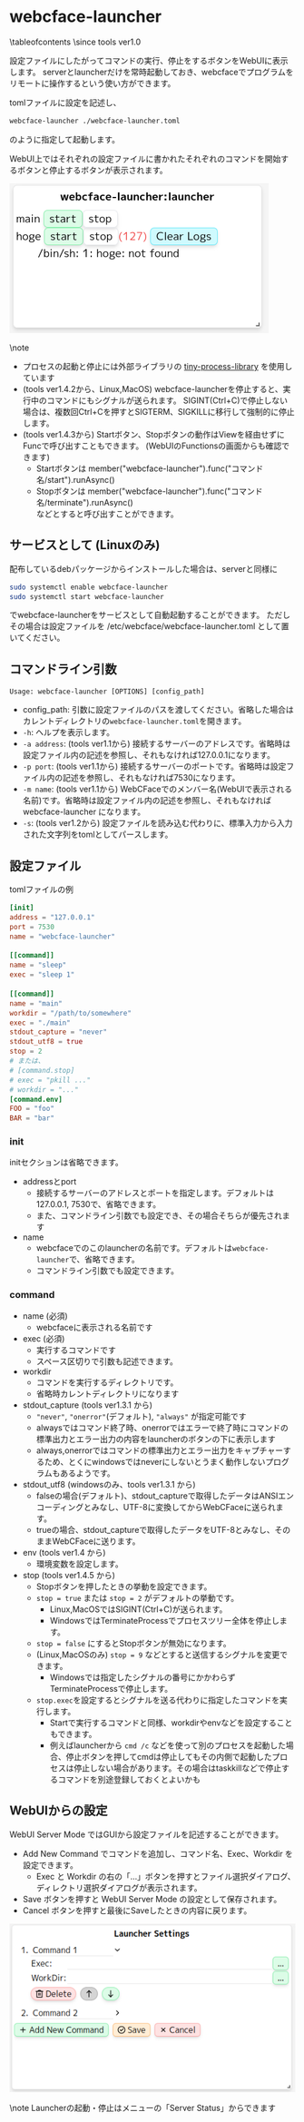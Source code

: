 # webcface-launcher

\tableofcontents
\since tools ver1.0

設定ファイルにしたがってコマンドの実行、停止をするボタンをWebUIに表示します。
serverとlauncherだけを常時起動しておき、webcfaceでプログラムをリモートに操作するという使い方ができます。

tomlファイルに設定を記述し、
```sh
webcface-launcher ./webcface-launcher.toml
```
のように指定して起動します。

WebUI上ではそれぞれの設定ファイルに書かれたそれぞれのコマンドを開始するボタンと停止するボタンが表示されます。

![launcher.png](https://github.com/na-trium-144/webcface/raw/main/docs/images/launcher.png)

\note
* プロセスの起動と停止には外部ライブラリの [tiny-process-library](https://gitlab.com/eidheim/tiny-process-library/) を使用しています
* (tools ver1.4.2から、Linux,MacOS) webcface-launcherを停止すると、実行中のコマンドにもシグナルが送られます。
SIGINT(Ctrl+C)で停止しない場合は、複数回Ctrl+Cを押すとSIGTERM、SIGKILLに移行して強制的に停止します。
* (tools ver1.4.3から) Startボタン、Stopボタンの動作はViewを経由せずにFuncで呼び出すこともできます。
(WebUIのFunctionsの画面からも確認できます)
    * Startボタンは member("webcface-launcher").func("コマンド名/start").runAsync()
    * Stopボタンは member("webcface-launcher").func("コマンド名/terminate").runAsync()  
    などとすると呼び出すことができます。

## サービスとして (Linuxのみ)
配布しているdebパッケージからインストールした場合は、serverと同様に
```sh
sudo systemctl enable webcface-launcher
sudo systemctl start webcface-launcher
```
でwebcface-launcherをサービスとして自動起動することができます。
ただしその場合は設定ファイルを /etc/webcface/webcface-launcher.toml として置いてください。

## コマンドライン引数
```
Usage: webcface-launcher [OPTIONS] [config_path]
```
* config_path: 引数に設定ファイルのパスを渡してください。省略した場合はカレントディレクトリの`webcface-launcher.toml`を開きます。
* `-h`: ヘルプを表示します。
* `-a address`:  (tools ver1.1から) 接続するサーバーのアドレスです。省略時は設定ファイル内の記述を参照し、それもなければ127.0.0.1になります。
* `-p port`:  (tools ver1.1から) 接続するサーバーのポートです。省略時は設定ファイル内の記述を参照し、それもなければ7530になります。
* `-m name`:  (tools ver1.1から) WebCFaceでのメンバー名(WebUIで表示される名前)です。省略時は設定ファイル内の記述を参照し、それもなければ webcface-launcher になります。
* `-s`: (tools ver1.2から) 設定ファイルを読み込む代わりに、標準入力から入力された文字列をtomlとしてパースします。

## 設定ファイル
tomlファイルの例

```toml
[init]
address = "127.0.0.1"
port = 7530
name = "webcface-launcher"
 
[[command]]
name = "sleep"
exec = "sleep 1"
 
[[command]]
name = "main"
workdir = "/path/to/somewhere"
exec = "./main"
stdout_capture = "never"
stdout_utf8 = true
stop = 2
# または、
# [command.stop]
# exec = "pkill ..."
# workdir = "..."
[command.env]
FOO = "foo"
BAR = "bar"
```

### init
initセクションは省略できます。

* addressとport
    * 接続するサーバーのアドレスとポートを指定します。デフォルトは127.0.0.1, 7530で、省略できます。
    * また、コマンドライン引数でも設定でき、その場合そちらが優先されます
* name
    * webcfaceでのこのlauncherの名前です。デフォルトは`webcface-launcher`で、省略できます。
    * コマンドライン引数でも設定できます。

### command
* name (必須)
    * webcfaceに表示される名前です
* exec (必須)
    * 実行するコマンドです
    * スペース区切りで引数も記述できます。
* workdir
    * コマンドを実行するディレクトリです。
    * 省略時カレントディレクトリになります
* stdout_capture (tools ver1.3.1 から)
    * `"never"`, `"onerror"`(デフォルト), `"always"` が指定可能です
    * alwaysではコマンド終了時、onerrorではエラーで終了時にコマンドの標準出力とエラー出力の内容をlauncherのボタンの下に表示します
    * always,onerrorではコマンドの標準出力とエラー出力をキャプチャーするため、とくにwindowsではneverにしないとうまく動作しないプログラムもあるようです。
* stdout_utf8 (windowsのみ、tools ver1.3.1 から)
    * falseの場合(デフォルト)、stdout_captureで取得したデータはANSIエンコーディングとみなし、UTF-8に変換してからWebCFaceに送られます。
    * trueの場合、stdout_captureで取得したデータをUTF-8とみなし、そのままWebCFaceに送ります。
* env (tools ver1.4 から)
    * 環境変数を設定します。
* stop (tools ver1.4.5 から)
    * Stopボタンを押したときの挙動を設定できます。
    * `stop = true` または `stop = 2` がデフォルトの挙動です。
        * Linux,MacOSではSIGINT(Ctrl+C)が送られます。
        * WindowsではTerminateProcessでプロセスツリー全体を停止します。
    * `stop = false` にするとStopボタンが無効になります。
    * (Linux,MacOSのみ) `stop = 9` などとすると送信するシグナルを変更できます。
        * Windowsでは指定したシグナルの番号にかかわらずTerminateProcessで停止します。
    * `stop.exec`を設定するとシグナルを送る代わりに指定したコマンドを実行します。
        * Startで実行するコマンドと同様、workdirやenvなどを設定することもできます。
        * 例えばlauncherから `cmd /c` などを使って別のプロセスを起動した場合、停止ボタンを押してcmdは停止してもその内側で起動したプロセスは停止しない場合があります。その場合はtaskkillなどで停止するコマンドを別途登録しておくとよいかも

## WebUIからの設定
WebUI Server Mode ではGUIから設定ファイルを記述することができます。

* Add New Command でコマンドを追加し、コマンド名、Exec、Workdir を設定できます。
    * Exec と Workdir の右の「...」ボタンを押すとファイル選択ダイアログ、ディレクトリ選択ダイアログが表示されます。
* Save ボタンを押すと WebUI Server Mode の設定として保存されます。
* Cancel ボタンを押すと最後にSaveしたときの内容に戻ります。

![webui-server_launcher-setting](https://github.com/na-trium-144/webcface/raw/main/docs/images/webui-server_launcher-setting.png)

\note Launcherの起動・停止はメニューの「Server Status」からできます
